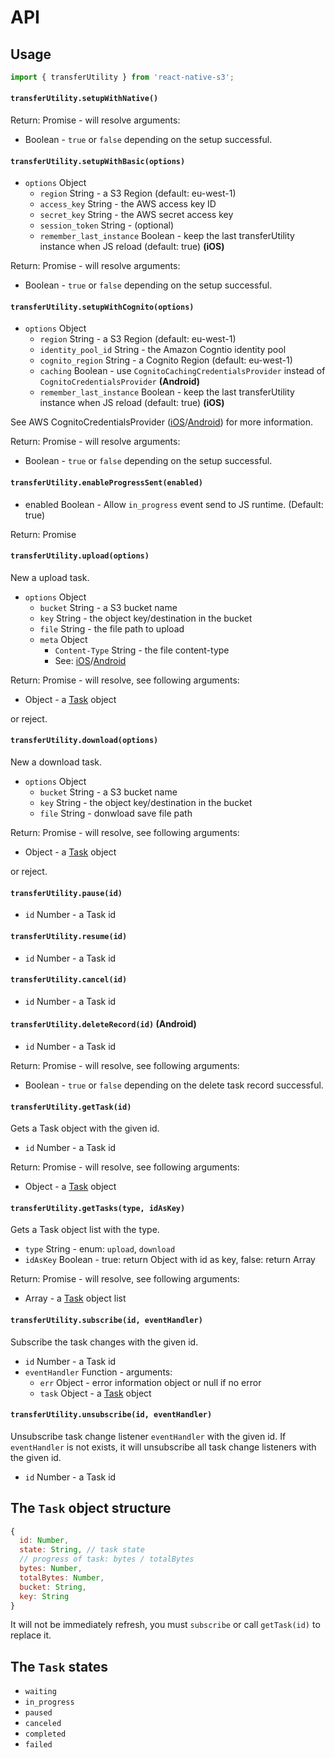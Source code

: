 # API

## Usage

```js
import { transferUtility } from 'react-native-s3';
```

#### `transferUtility.setupWithNative()`

Return: Promise - will resolve arguments:
* Boolean - `true` or `false` depending on the setup successful.

#### `transferUtility.setupWithBasic(options)`

* `options` Object
  * `region` String - a S3 Region (default: eu-west-1)
  * `access_key` String - the AWS access key ID
  * `secret_key` String - the AWS secret access key
  * `session_token` String - (optional)
  * `remember_last_instance` Boolean - keep the last transferUtility instance when JS reload (default: true) __(iOS)__

Return: Promise - will resolve arguments:
* Boolean - `true` or `false` depending on the setup successful.

#### `transferUtility.setupWithCognito(options)`

* `options` Object
  * `region` String - a S3 Region (default: eu-west-1)
  * `identity_pool_id` String - the Amazon Cogntio identity pool
  * `cognito_region` String - a Cognito Region (default: eu-west-1)
  * `caching` Boolean - use `CognitoCachingCredentialsProvider` instead of `CognitoCredentialsProvider` __(Android)__
  * `remember_last_instance` Boolean - keep the last transferUtility instance when JS reload (default: true) __(iOS)__

See AWS CognitoCredentialsProvider ([iOS](http://docs.aws.amazon.com/AWSiOSSDK/latest/Classes/AWSCognitoCredentialsProvider.html)/[Android](http://docs.aws.amazon.com/AWSAndroidSDK/latest/javadoc/com/amazonaws/auth/CognitoCredentialsProvider.html)) for more information.

Return: Promise - will resolve arguments:
* Boolean - `true` or `false` depending on the setup successful.

#### `transferUtility.enableProgressSent(enabled)`

* enabled Boolean - Allow `in_progress` event send to JS runtime. (Default: true)

Return: Promise

#### `transferUtility.upload(options)`

New a upload task.

* `options` Object
  * `bucket` String - a S3 bucket name
  * `key` String - the object key/destination in the bucket
  * `file` String - the file path to upload
  * `meta` Object
    * `Content-Type` String - the file content-type
    * See: [iOS](http://docs.aws.amazon.com/AWSiOSSDK/latest/Classes/AWSS3TransferUtilityExpression.html#//api/name/requestHeaders)/[Android](http://docs.aws.amazon.com/AWSAndroidSDK/latest/javadoc/com/amazonaws/services/s3/model/ObjectMetadata.html#addUserMetadata-java.lang.String-java.lang.String-)

Return: Promise - will resolve, see following arguments:
* Object - a [Task](#the-task-object-structure) object

or reject.

#### `transferUtility.download(options)`

New a download task.

* `options` Object
  * `bucket` String - a S3 bucket name
  * `key` String - the object key/destination in the bucket
  * `file` String - donwload save file path

Return: Promise - will resolve, see following arguments:
* Object - a [Task](#the-task-object-structure) object

or reject.

#### `transferUtility.pause(id)`

* `id` Number - a Task id

#### `transferUtility.resume(id)`

* `id` Number - a Task id

#### `transferUtility.cancel(id)`

* `id` Number - a Task id

#### `transferUtility.deleteRecord(id)` __(Android)__

* `id` Number - a Task id

Return: Promise - will resolve, see following arguments:
* Boolean - `true` or `false` depending on the delete task record successful.

#### `transferUtility.getTask(id)`

Gets a Task object with the given id.

* `id` Number - a Task id

Return: Promise - will resolve, see following arguments:
* Object - a [Task](#the-task-object-structure) object

#### `transferUtility.getTasks(type, idAsKey)`

Gets a Task object list with the type.

* `type` String - enum: `upload`, `download`
* `idAsKey` Boolean - true: return Object with id as key, false: return Array

Return: Promise - will resolve, see following arguments:
* Array - a [Task](#the-task-object-structure) object list

#### `transferUtility.subscribe(id, eventHandler)`

Subscribe the task changes with the given id.

* `id` Number - a Task id
* `eventHandler` Function - arguments:
  * `err` Object - error information object or null if no error 
  * `task` Object - a [Task](#the-task-object-structure) object

#### `transferUtility.unsubscribe(id, eventHandler)`

Unsubscribe task change listener `eventHandler` with the given id.
If `eventHandler` is not exists, it will unsubscribe all task change listeners with the given id.

* `id` Number - a Task id

## The `Task` object structure

```js
{
  id: Number,
  state: String, // task state
  // progress of task: bytes / totalBytes
  bytes: Number,
  totalBytes: Number,
  bucket: String,
  key: String
}
```

It will not be immediately refresh, you must `subscribe` or call `getTask(id)` to replace it.

## The `Task` states

* `waiting`
* `in_progress`
* `paused`
* `canceled`
* `completed`
* `failed`
